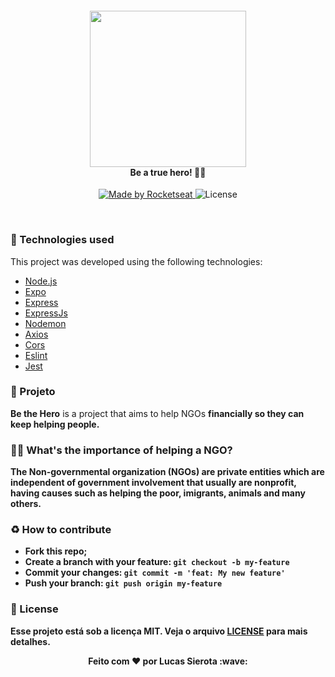 <h4 align="center">
<img src="./img/logo3x.png" width="250px" /><br>
 <b>Be a true hero!</b> 🦸‍♂️
</h4>
<p align="center">
  <a href="https://rocketseat.com.br">
    <img alt="Made by Rocketseat" src="https://img.shields.io/badge/made%20by-Rocketseat-red">
  </a>
  <img alt="License" src="https://img.shields.io/badge/license-MIT-red">
</p>

<br>

### :rocket: Technologies used
This project was developed using the following technologies:
- [Node.js](https://nodejs.org/en/)
- [Expo](https://expo.io/)
- [Express](https://expressjs.com/pt-br/)
- [ExpressJs](https://expressjs.com/pt-br/)
- [Nodemon](https://www.npmjs.com/package/nodemon)
- [Axios](https://www.npmjs.com/package/axios)
- [Cors](https://www.npmjs.com/package/cors)
- [Eslint](https://www.npmjs.com/package/eslint)
- [Jest](https://www.npmjs.com/package/jest)

### :muscle: Projeto

<b>Be the Hero</b> is a project that aims to help NGOs <b>financially<b> so they can keep helping people.

### 🦸‍♂️ What's the importance of helping a NGO? <br>
The Non-governmental organization <b>(NGOs)</b> are private entities which are independent of government involvement that usually are nonprofit, having causes such as helping the poor, imigrants, animals and many others. 

### :recycle: How to contribute

- Fork this repo;
- Create a branch with your feature: `git checkout -b my-feature`
- Commit your changes: `git commit -m 'feat: My new feature'`
- Push your branch: `git push origin my-feature`

### :memo: License

Esse projeto está sob a licença MIT. Veja o arquivo [LICENSE](LICENSE) para mais detalhes.

<p align="center">Feito com ❤️ por <strong>Lucas Sierota :wave: </p>

